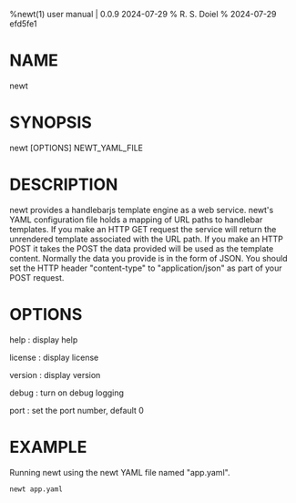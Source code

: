 %newt(1) user manual | 0.0.9 2024-07-29
% R. S. Doiel
% 2024-07-29 efd5fe1

# NAME

newt

# SYNOPSIS

newt [OPTIONS] NEWT_YAML_FILE

# DESCRIPTION

newt provides a handlebarjs template engine as a web service.
newt's YAML configuration file holds a mapping of URL paths
to handlebar templates. If you make an HTTP GET request the service
will return the unrendered template associated with the URL path.
If you make an HTTP POST it takes the POST the data provided will
be used as the template content. Normally the data you provide is in
the form of JSON. You should set the HTTP header "content-type"
to "application/json" as part of your POST request.

# OPTIONS


help
: display help

license
: display license

version
: display version

debug
: turn on debug logging

port
: set the port number, default 0


# EXAMPLE

Running newt using the newt YAML file named "app.yaml".

~~~shell
newt app.yaml
~~~


